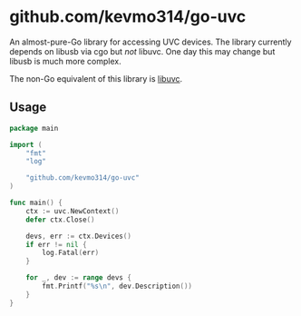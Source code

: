 # github.com/kevmo314/go-uvc

An almost-pure-Go library for accessing UVC devices. The library currently depends on libusb via cgo
but _not_ libuvc. One day this may change but libusb is much more complex.

The non-Go equivalent of this library is [libuvc](https://github.com/libuvc/libuvc).

## Usage

```go
package main

import (
	"fmt"
	"log"

	"github.com/kevmo314/go-uvc"
)

func main() {
	ctx := uvc.NewContext()
	defer ctx.Close()

	devs, err := ctx.Devices()
	if err != nil {
		log.Fatal(err)
	}

	for _, dev := range devs {
		fmt.Printf("%s\n", dev.Description())
	}
}
```
